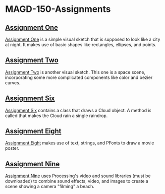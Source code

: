 # MAGD-150-Assignments
## [Assignment One](https://github.com/morkrig/MAGD-150-Assignments/tree/gh-pages/AssignmentOne)
[Assignment One](https://github.com/morkrig/MAGD-150-Assignments/tree/gh-pages/AssignmentOne) is a simple visual sketch that is supposed to look like a city at night. It makes use of basic shapes like rectangles, ellipses, and points.
## [Assignment Two](https://github.com/morkrig/MAGD-150-Assignments/tree/gh-pages/AssignmentTwo)
[Assignment Two](https://github.com/morkrig/MAGD-150-Assignments/tree/gh-pages/AssignmentTwo) is another visual sketch. This one is a space scene, incorporating some more complicated components like color and bezier curves.
## [Assignment Six](https://github.com/morkrig/MAGD-150-Assignments/tree/gh-pages/AssignmentSix)
[Assignment Six](https://github.com/morkrig/MAGD-150-Assignments/tree/gh-pages/AssignmentSix) contains a class that draws a Cloud object. A method is called that makes the Cloud rain a single raindrop.
## [Assignment Eight](https://github.com/morkrig/MAGD-150-Assignments/tree/gh-pages/AssignmentEight)
[Assignment Eight](https://github.com/morkrig/MAGD-150-Assignments/tree/gh-pages/AssignmentEight) makes use of text, strings, and PFonts to draw a movie poster. 
## [Assignment Nine](https://github.com/morkrig/MAGD-150-Assignments/tree/gh-pages/AssignmentNine)
[Assignment Nine](https://github.com/morkrig/MAGD-150-Assignments/tree/gh-pages/AssignmentNine) uses Processing's video and sound libraries (must be downloaded) to combine sound effects, video, and images to create a scene showing a camera "filming" a beach.
